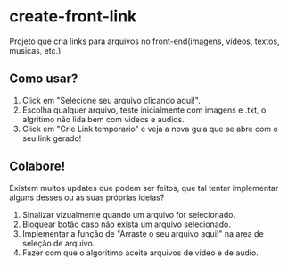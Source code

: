# create-front-link
Projeto que cria links para arquivos no front-end(imagens, vídeos, textos, musicas, etc.)

## Como usar?
1. Click em "Selecione seu arquivo clicando aqui!".
2. Escolha qualquer arquivo, teste inicialmente com imagens e .txt, o algritimo não lida bem com videos e audios.
3. Click em "Crie Link temporario" e veja a nova guia que se abre com o seu link gerado!

## Colabore!
Existem muitos updates que podem ser feitos, que tal tentar implementar alguns desses ou as suas próprias ideias?
1. Sinalizar vizualmente quando um arquivo for selecionado.
2. Bloquear botão caso não exista um arquivo selecionado.
3. Implementar a função de "Arraste o seu arquivo aqui!" na area de seleção de arquivo.
4. Fazer com que o algoritimo aceite arquivos de video e de audio.
